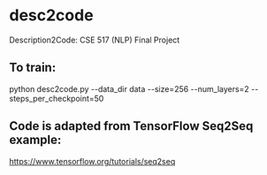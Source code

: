 # desc2code
Description2Code: CSE 517 (NLP) Final Project

## To train:
python desc2code.py --data_dir data --size=256 --num_layers=2 --steps_per_checkpoint=50

## Code is adapted from TensorFlow Seq2Seq example:
https://www.tensorflow.org/tutorials/seq2seq

